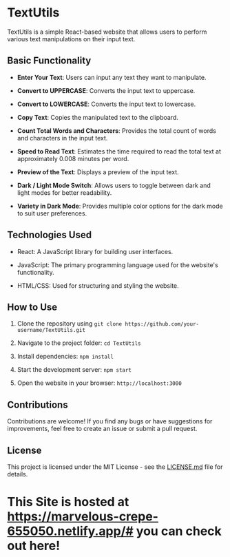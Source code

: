 # TextUtils

TextUtils is a simple React-based website that allows users to perform various text manipulations on their input text.

## Basic Functionality

- **Enter Your Text**: Users can input any text they want to manipulate.

- **Convert to UPPERCASE**: Converts the input text to uppercase.

- **Convert to LOWERCASE**: Converts the input text to lowercase.

- **Copy Text**: Copies the manipulated text to the clipboard.

- **Count Total Words and Characters**: Provides the total count of words and characters in the input text.

- **Speed to Read Text**: Estimates the time required to read the total text at approximately 0.008 minutes per word.

- **Preview of the Text**: Displays a preview of the input text.

- **Dark / Light Mode Switch**: Allows users to toggle between dark and light modes for better readability.

- **Variety in Dark Mode**: Provides multiple color options for the dark mode to suit user preferences.

## Technologies Used

- React: A JavaScript library for building user interfaces.

- JavaScript: The primary programming language used for the website's functionality.

- HTML/CSS: Used for structuring and styling the website.

## How to Use

1. Clone the repository using `git clone https://github.com/your-username/TextUtils.git`

2. Navigate to the project folder: `cd TextUtils`

3. Install dependencies: `npm install`

4. Start the development server: `npm start`

5. Open the website in your browser: `http://localhost:3000`

## Contributions

Contributions are welcome! If you find any bugs or have suggestions for improvements, feel free to create an issue or submit a pull request.

## License

This project is licensed under the MIT License - see the [LICENSE.md](LICENSE.md) file for details.








# This Site is hosted at https://marvelous-crepe-655050.netlify.app/# you can check out here!  

